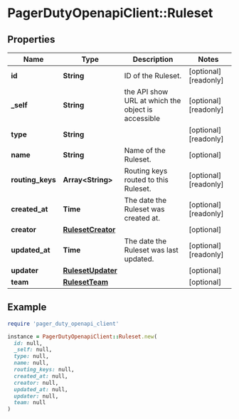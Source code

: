 # PagerDutyOpenapiClient::Ruleset

## Properties

| Name | Type | Description | Notes |
| ---- | ---- | ----------- | ----- |
| **id** | **String** | ID of the Ruleset. | [optional][readonly] |
| **_self** | **String** | the API show URL at which the object is accessible | [optional][readonly] |
| **type** | **String** |  | [optional][readonly] |
| **name** | **String** | Name of the Ruleset. | [optional] |
| **routing_keys** | **Array&lt;String&gt;** | Routing keys routed to this Ruleset. | [optional][readonly] |
| **created_at** | **Time** | The date the Ruleset was created at. | [optional][readonly] |
| **creator** | [**RulesetCreator**](RulesetCreator.md) |  | [optional] |
| **updated_at** | **Time** | The date the Ruleset was last updated. | [optional][readonly] |
| **updater** | [**RulesetUpdater**](RulesetUpdater.md) |  | [optional] |
| **team** | [**RulesetTeam**](RulesetTeam.md) |  | [optional] |

## Example

```ruby
require 'pager_duty_openapi_client'

instance = PagerDutyOpenapiClient::Ruleset.new(
  id: null,
  _self: null,
  type: null,
  name: null,
  routing_keys: null,
  created_at: null,
  creator: null,
  updated_at: null,
  updater: null,
  team: null
)
```

